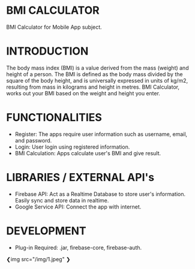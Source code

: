 # BMI CALCULATOR
BMI Calculator for Mobile App subject.

# INTRODUCTION
The body mass index (BMI) is a value derived from the mass (weight) and height of a person. The BMI is defined as the body mass divided by the square of the body height, and is universally expressed in units of kg/m2, resulting from mass in kilograms and height in metres. BMI Calculator, works out your BMI based on the weight and height you enter.

# FUNCTIONALITIES
- Register:
  The apps require user information such as username, email, and password.
- Login:
  User login using registered information.
- BMI Calculation:
  Apps calculate user's BMI and give result.
  
# LIBRARIES / EXTERNAL API's
- Firebase API:
  Act as a Realtime Database to store user's information. Easily sync and store data in realtime.
- Google Service API:
  Connect the app with internet.
  
# DEVELOPMENT
- Plug-in Required:
  .jar,
  firebase-core,
  firebase-auth.

❮img src="/img/1.jpeg" ❯
